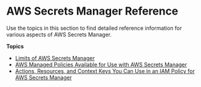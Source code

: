 # AWS Secrets Manager Reference<a name="reference"></a>

Use the topics in this section to find detailed reference information for various aspects of AWS Secrets Manager\.

**Topics**
+ [Limits of AWS Secrets Manager](reference_limits.md)
+ [AWS Managed Policies Available for Use with AWS Secrets Manager](reference_available-policies.md)
+ [Actions, Resources, and Context Keys You Can Use in an IAM Policy for AWS Secrets Manager](reference_iam-permissions.md)